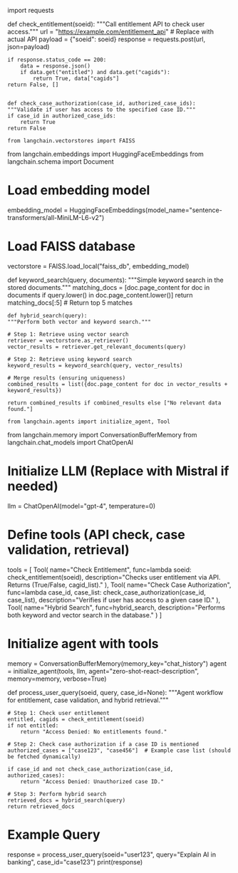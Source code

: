 import requests

def check_entitlement(soeid):
    """Call entitlement API to check user access."""
    url = "https://example.com/entitlement_api"  # Replace with actual API
    payload = {"soeid": soeid}
    response = requests.post(url, json=payload)

    if response.status_code == 200:
        data = response.json()
        if data.get("entitled") and data.get("cagids"):
            return True, data["cagids"]
    return False, []


    def check_case_authorization(case_id, authorized_case_ids):
    """Validate if user has access to the specified case ID."""
    if case_id in authorized_case_ids:
        return True
    return False

    from langchain.vectorstores import FAISS
from langchain.embeddings import HuggingFaceEmbeddings
from langchain.schema import Document

# Load embedding model
embedding_model = HuggingFaceEmbeddings(model_name="sentence-transformers/all-MiniLM-L6-v2")

# Load FAISS database
vectorstore = FAISS.load_local("faiss_db", embedding_model)


def keyword_search(query, documents):
    """Simple keyword search in the stored documents."""
    matching_docs = [doc.page_content for doc in documents if query.lower() in doc.page_content.lower()]
    return matching_docs[:5]  # Return top 5 matches


    def hybrid_search(query):
    """Perform both vector and keyword search."""
    
    # Step 1: Retrieve using vector search
    retriever = vectorstore.as_retriever()
    vector_results = retriever.get_relevant_documents(query)

    # Step 2: Retrieve using keyword search
    keyword_results = keyword_search(query, vector_results)
    
    # Merge results (ensuring uniqueness)
    combined_results = list({doc.page_content for doc in vector_results + keyword_results})
    
    return combined_results if combined_results else ["No relevant data found."]

    from langchain.agents import initialize_agent, Tool
from langchain.memory import ConversationBufferMemory
from langchain.chat_models import ChatOpenAI

# Initialize LLM (Replace with Mistral if needed)
llm = ChatOpenAI(model="gpt-4", temperature=0)

# Define tools (API check, case validation, retrieval)
tools = [
    Tool(
        name="Check Entitlement",
        func=lambda soeid: check_entitlement(soeid),
        description="Checks user entitlement via API. Returns (True/False, cagid_list)."
    ),
    Tool(
        name="Check Case Authorization",
        func=lambda case_id, case_list: check_case_authorization(case_id, case_list),
        description="Verifies if user has access to a given case ID."
    ),
    Tool(
        name="Hybrid Search",
        func=hybrid_search,
        description="Performs both keyword and vector search in the database."
    )
]

# Initialize agent with tools
memory = ConversationBufferMemory(memory_key="chat_history")
agent = initialize_agent(tools, llm, agent="zero-shot-react-description", memory=memory, verbose=True)


def process_user_query(soeid, query, case_id=None):
    """Agent workflow for entitlement, case validation, and hybrid retrieval."""
    
    # Step 1: Check user entitlement
    entitled, cagids = check_entitlement(soeid)
    if not entitled:
        return "Access Denied: No entitlements found."

    # Step 2: Check case authorization if a case ID is mentioned
    authorized_cases = ["case123", "case456"]  # Example case list (should be fetched dynamically)
    
    if case_id and not check_case_authorization(case_id, authorized_cases):
        return "Access Denied: Unauthorized case ID."

    # Step 3: Perform hybrid search
    retrieved_docs = hybrid_search(query)
    return retrieved_docs

# Example Query
response = process_user_query(soeid="user123", query="Explain AI in banking", case_id="case123")
print(response)

